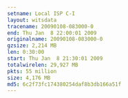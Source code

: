 ```yaml
---
setname: Local ISP C-I
layout: witsdata
tracename: 20090108-083000-0
end: Thu Jan  8 22:00:01 2009
originalname: 20090108-083000-0
gzsize: 2,214 MB
len: 0:30:00
start: Thu Jan  8 21:30:01 2009
totalwirelen: 29,927 MB
pkts: 55 million
size: 4,176 MB
md5: 6c2f73fc174380254daf8b3db166a51f
---
```

